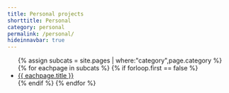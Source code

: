 ```yaml
---
title: Personal projects
shorttitle: Personal
category: personal
permalink: /personal/
hideinnavbar: true
---
```


<ul>
{% assign subcats = site.pages | where:"category",page.category %}
{% for eachpage in subcats %}
{% if forloop.first == false %}
<li><a href="{{ eachpage.permalink }}">{{ eachpage.title }}</a></li>
{% endif %}
{% endfor %}
</ul>
